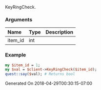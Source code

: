 KeyRingCheck.
### Arguments
**Name**|**Type**|**Description**
:---|:---|:---
item_id|int|

### Example

```perl
my $item_id = 1;
my $val = $client->KeyRingCheck($item_id);
quest::say($val); # Returns bool
```


Generated On 2018-04-29T00:30:15-07:00